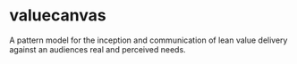 # valuecanvas
A pattern model for the inception and communication of lean value delivery against an audiences real and perceived needs.
